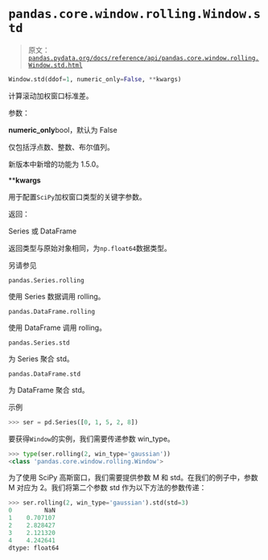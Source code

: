 # `pandas.core.window.rolling.Window.std`

> 原文：[`pandas.pydata.org/docs/reference/api/pandas.core.window.rolling.Window.std.html`](https://pandas.pydata.org/docs/reference/api/pandas.core.window.rolling.Window.std.html)

```py
Window.std(ddof=1, numeric_only=False, **kwargs)
```

计算滚动加权窗口标准差。

参数：

**numeric_only**bool，默认为 False

仅包括浮点数、整数、布尔值列。

新版本中新增的功能为 1.5.0。

****kwargs**

用于配置`SciPy`加权窗口类型的关键字参数。

返回：

Series 或 DataFrame

返回类型与原始对象相同，为`np.float64`数据类型。

另请参见

`pandas.Series.rolling`

使用 Series 数据调用 rolling。

`pandas.DataFrame.rolling`

使用 DataFrame 调用 rolling。

`pandas.Series.std`

为 Series 聚合 std。

`pandas.DataFrame.std`

为 DataFrame 聚合 std。

示例

```py
>>> ser = pd.Series([0, 1, 5, 2, 8]) 
```

要获得`Window`的实例，我们需要传递参数 win_type。

```py
>>> type(ser.rolling(2, win_type='gaussian'))
<class 'pandas.core.window.rolling.Window'> 
```

为了使用 SciPy 高斯窗口，我们需要提供参数 M 和 std。在我们的例子中，参数 M 对应为 2。我们将第二个参数 std 作为以下方法的参数传递：

```py
>>> ser.rolling(2, win_type='gaussian').std(std=3)
0         NaN
1    0.707107
2    2.828427
3    2.121320
4    4.242641
dtype: float64 
```
